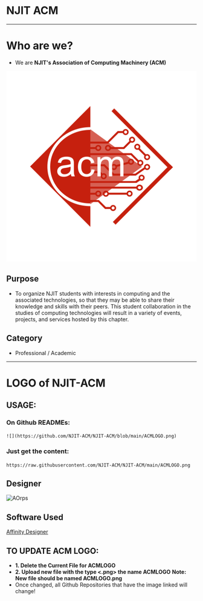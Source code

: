 # NJIT ACM 
---
# Who are we?
* We are **NJIT's Association of Computing Machinery (ACM)**

![](ACMLOGO.png)

## Purpose
* To organize NJIT students with interests in computing and the associated technologies, so that they may be able to share their knowledge and skills with their peers. This student collaboration in the studies of computing technologies will result in a variety of events, projects, and services hosted by this chapter.

## Category 
* Professional / Academic
---
# LOGO of NJIT-ACM
## USAGE:
### On Github READMEs: 
`![](https://github.com/NJIT-ACM/NJIT-ACM/blob/main/ACMLOGO.png)`

### Just get the content:
`https://raw.githubusercontent.com/NJIT-ACM/NJIT-ACM/main/ACMLOGO.png`

## Designer
![AOrps](https://github.com/AOrps)

## Software Used
[Affinity Designer](https://affinity.serif.com/en-us/designer/)

## TO UPDATE ACM LOGO:
* **1. Delete the Current File for ACMLOGO**
* **2. Upload new file with the type <.png> the name ACMLOGO**
**Note: New file should be named ACMLOGO.png**
* Once changed, all Github Repositories that have the image linked will change!
